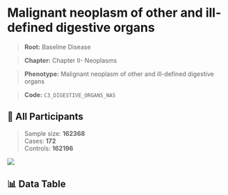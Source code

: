 # Malignant neoplasm of other and ill-defined digestive organs

> **Root:** Baseline Disease  

> **Chapter:** Chapter II- Neoplasms  

> **Phenotype:** Malignant neoplasm of other and ill-defined digestive organs  

> **Code:** `C3_DIGESTIVE_ORGANS_NAS`

## 🧪 All Participants  
> Sample size: **162368**  
> Cases: **172**  
> Controls: **162196**
<img src="/Sensitive/Figures/ALL/Incidence/C3_DIGESTIVE_ORGANS_NAS.png"/>

## 📊 Data Table
<CsvTableMRF src="/Sensitive/Data/ALL/Incidence/COX_C3_DIGESTIVE_ORGANS_NAS.csv"/>

